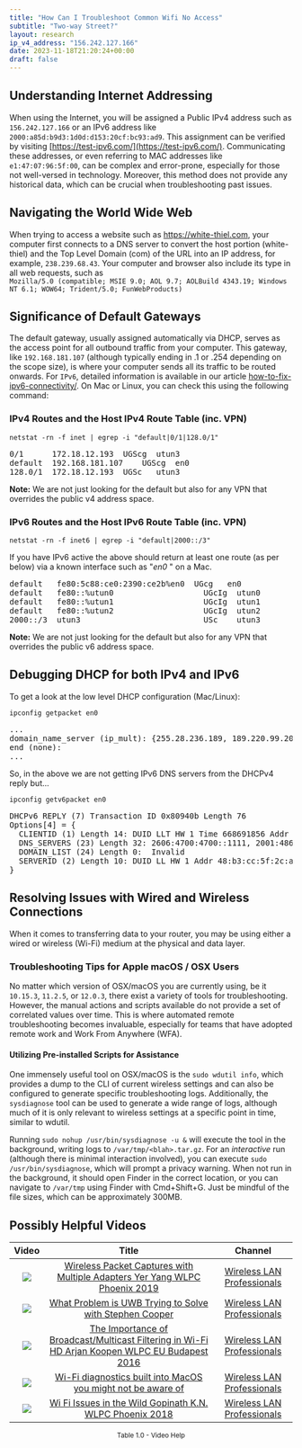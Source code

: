```yaml
---
title: "How Can I Troubleshoot Common Wifi No Access"
subtitle: "Two-way Street?"
layout: research
ip_v4_address: "156.242.127.166"
date: 2023-11-18T21:20:24+00:00
draft: false
---
```


## Understanding Internet Addressing

When using the Internet, you will be assigned a Public IPv4 address such as ```156.242.127.166``` or an IPv6 address like ```2000:a85d:b9d3:1d0d:d153:20cf:bc93:ad9```. This assignment can be verified by visiting [https://test-ipv6.com/](https://test-ipv6.com/). Communicating these addresses, or even referring to MAC addresses like ```e1:47:07:96:5f:00```, can be complex and error-prone, especially for those not well-versed in technology. Moreover, this method does not provide any historical data, which can be crucial when troubleshooting past issues.
## Navigating the World Wide Web
When trying to access a website such as https://white-thiel.com, your computer first connects to a DNS server to convert the host portion (white-thiel) and the Top Level Domain (com) of the URL into an IP address, for example, ```238.239.68.43```. Your computer and browser also include its type in all web requests, such as <br>```Mozilla/5.0 (compatible; MSIE 9.0; AOL 9.7; AOLBuild 4343.19; Windows NT 6.1; WOW64; Trident/5.0; FunWebProducts)```
## Significance of Default Gateways
The default gateway, usually assigned automatically via DHCP, serves as the access point for all outbound traffic from your computer. This gateway, like ```192.168.181.107``` (although typically ending in .1 or .254 depending on the scope size), is where your computer sends all its traffic to be routed onwards. For ```IPv6```, detailed information is available in our article [how-to-fix-ipv6-connectivity/](/blog/how-to-fix-ipv6-connectivity/). On Mac or Linux, you can check this using the following command:
<br>
### IPv4 Routes and the Host IPv4 Route Table (inc. VPN)
```netstat -rn -f inet | egrep -i "default|0/1|128.0/1"```

<pre>
0/1      172.18.12.193  UGScg  utun3
default  192.168.181.107    UGScg  en0
128.0/1  172.18.12.193  UGSc   utun3</pre>

**Note:** We are not just looking for the default but also for any VPN that overrides the public v4 address space.

### IPv6 Routes and the Host IPv6 Route Table (inc. VPN)
```netstat -rn -f inet6 | egrep -i "default|2000::/3"```

If you have IPv6 active the above should return at least one route (as per below) via a known interface such as "_en0_ " on a Mac. 

<pre>
default   fe80:5c88:ce0:2390:ce2b%en0  UGcg   en0
default   fe80::%utun0                   UGcIg  utun0
default   fe80::%utun1                   UGcIg  utun1
default   fe80::%utun2                   UGcIg  utun2
2000::/3  utun3                          USc    utun3</pre>

**Note:** We are not just looking for the default but also for any VPN that overrides the public v6 address space.
<br>

## Debugging DHCP for both IPv4 and IPv6

To get a look at the low level DHCP configuration (Mac/Linux): 

```ipconfig getpacket en0```

<pre>
...
domain_name_server (ip_mult): {255.28.236.189, 189.220.99.209}
end (none):
...</pre>

So, in the above we are not getting IPv6 DNS servers from the DHCPv4 reply but...

```ipconfig getv6packet en0```

<pre>
DHCPv6 REPLY (7) Transaction ID 0x80940b Length 76
Options[4] = {
  CLIENTID (1) Length 14: DUID LLT HW 1 Time 668691856 Addr e1:47:07:96:5f:00
  DNS_SERVERS (23) Length 32: 2606:4700:4700::1111, 2001:4860:4860::8844
  DOMAIN_LIST (24) Length 0:  Invalid
  SERVERID (2) Length 10: DUID LL HW 1 Addr 48:b3:cc:5f:2c:a7
}</pre>




## Resolving Issues with Wired and Wireless Connections

When it comes to transferring data to your router, you may be using either a wired or wireless (Wi-Fi) medium at the physical and data layer.
### Troubleshooting Tips for Apple macOS / OSX Users
No matter which version of OSX/macOS you are currently using, be it ```10.15.3```, ```11.2.5```, or ```12.0.3```, there exist a variety of tools for troubleshooting. However, the manual actions and scripts available do not provide a set of correlated values over time. This is where automated remote troubleshooting becomes invaluable, especially for teams that have adopted remote work and Work From Anywhere (WFA).
#### Utilizing Pre-installed Scripts for Assistance
One immensely useful tool on OSX/macOS is the ```sudo wdutil info```, which provides a dump to the CLI of current wireless settings and can also be configured to generate specific troubleshooting logs. Additionally, the ```sysdiagnose``` tool can be used to generate a wide range of logs, although much of it is only relevant to wireless settings at a specific point in time, similar to wdutil.

Running ```sudo nohup /usr/bin/sysdiagnose -u &``` will execute the tool in the background, writing logs to ```/var/tmp/<blah>.tar.gz```. For an *interactive* run (although there is minimal interaction involved), you can execute ```sudo /usr/bin/sysdiagnose```, which will prompt a privacy warning. When not run in the background, it should open Finder in the correct location, or you can navigate to ```/var/tmp``` using Finder with Cmd+Shift+G. Just be mindful of the file sizes, which can be approximately 300MB.
## Possibly Helpful Videos

<link href="/plugins/lity/css/lity.min.css" rel="stylesheet">
<script src="/plugins/lity/js/lity.min.js"></script>
<div class="table1-start"></div>

|Video | Title | Channel |
| :---: | :---: | :---: |
|<a href="https://www.youtube.com/watch?v=9RzmyNRK9e4" data-lity><img src="https://i.ytimg.com/vi/9RzmyNRK9e4/default.jpg" class="img-fluid"></a>|<a href="https://www.youtube.com/watch?v=9RzmyNRK9e4" data-lity>Wireless Packet Captures with Multiple Adapters   Yer Yang   WLPC Phoenix 2019</a>|<a target="_blank" href="https://www.youtube.com/channel/UCIzBSS46vcqhwmBZ7ZpY-yg" >Wireless LAN Professionals</a>|
|<a href="https://www.youtube.com/watch?v=zq5WOz06k_k" data-lity><img src="https://i.ytimg.com/vi/zq5WOz06k_k/default.jpg" class="img-fluid"></a>|<a href="https://www.youtube.com/watch?v=zq5WOz06k_k" data-lity>What Problem is UWB Trying to Solve with Stephen Cooper</a>|<a target="_blank" href="https://www.youtube.com/channel/UCIzBSS46vcqhwmBZ7ZpY-yg" >Wireless LAN Professionals</a>|
|<a href="https://www.youtube.com/watch?v=v8y-r9JBhmw" data-lity><img src="https://i.ytimg.com/vi/v8y-r9JBhmw/default.jpg" class="img-fluid"></a>|<a href="https://www.youtube.com/watch?v=v8y-r9JBhmw" data-lity>The Importance of Broadcast/Multicast Filtering in Wi-Fi HD   Arjan Koopen   WLPC EU Budapest 2016</a>|<a target="_blank" href="https://www.youtube.com/channel/UCIzBSS46vcqhwmBZ7ZpY-yg" >Wireless LAN Professionals</a>|
|<a href="https://www.youtube.com/watch?v=kBEcRYe9gRw" data-lity><img src="https://i.ytimg.com/vi/kBEcRYe9gRw/default.jpg" class="img-fluid"></a>|<a href="https://www.youtube.com/watch?v=kBEcRYe9gRw" data-lity>Wi-Fi diagnostics built into MacOS you might not be aware of</a>|<a target="_blank" href="https://www.youtube.com/channel/UCIzBSS46vcqhwmBZ7ZpY-yg" >Wireless LAN Professionals</a>|
|<a href="https://www.youtube.com/watch?v=XIgyJ0f8Zl4" data-lity><img src="https://i.ytimg.com/vi/XIgyJ0f8Zl4/default.jpg" class="img-fluid"></a>|<a href="https://www.youtube.com/watch?v=XIgyJ0f8Zl4" data-lity>Wi Fi Issues in the Wild   Gopinath K.N.   WLPC Phoenix 2018</a>|<a target="_blank" href="https://www.youtube.com/channel/UCIzBSS46vcqhwmBZ7ZpY-yg" >Wireless LAN Professionals</a>|

<center><small>Table 1.0 - Video Help</small></center>
 <br>
<div class="table1-end"></div>
<script type="text/javascript">
(function() {
    $('div.table1-start').nextUntil('div.table1-end', 'table').addClass('table thead-dark table-striped table-responsive rounded').attr('id', 't1');
    $('#t1').find('thead').addClass('thead-dark');
})();
</script>
